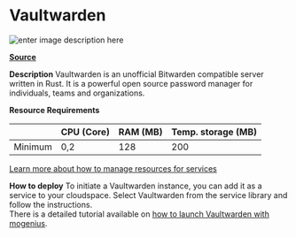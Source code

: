 ﻿# Vaultwarden

![enter image description here](https://api.mogenius.com/file/id/39757c21-beee-4f59-8886-8db5bb27539d)

**[Source](https://github.com/dani-garcia/vaultwarden)**

**Description**
Vaultwarden is an unofficial Bitwarden compatible server written in Rust. It is a powerful open source password manager for individuals, teams and organizations.

**Resource Requirements**

||CPU (Core)|RAM (MB)  |Temp. storage (MB)|
|--|--|--|--|
| Minimum | 0,2 |128| 200 |

[Learn more about how to manage resources for services](./../cloud-management/resource-management.md)

**How to deploy**
To initiate a Vaultwarden instance, you can add it as a service to your cloudspace. Select Vaultwarden from the service library and follow the instructions.  
There is a detailed tutorial available on [how to launch Vaultwarden with mogenius](../tutorials/how-to-deploy-vaultwarden-in-the-cloud.md).

